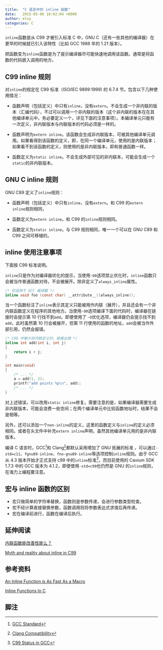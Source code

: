 ```yaml
---
title:  "C 语言中的 inline 函数"
date:   2015-05-06 18:02:04 +0800
author: elxy
categories: C
---
```


`inline`函数是从 C99 才被引入标准 C 中，GNU C（还有一些其他的编译器）在更早的时候就已引入该特性（比如 GCC 1988 年的 1.21 版本）。

把函数变为`inline`函数是为了提示编译器尽可能快速地调用该函数。通常是将函数的代码嵌入调用的地方。

C99 inline 规则
---------------

对`inline`的规定在 C99 标准（ISO/IEC 9899:1999) 的 6.7.4 节。包含以下几种使用情况：

 - 函数声明（包括定义）中只有`inline`，没有`extern`。不会生成一个非内联的版本（汇编代码），不过可以调用一个非内联的版本（这个非内联的版本在在其他编译单元中，务必要定义一个，详见下面的注意事项）。本编译单元只能有一次定义，非内联版本与内联版本的代码必须是一样的。

 - 函数声明为`extern inline`。该函数会生成非内联版本，可被其他编译单元调用。如果看得到该函数的定义，即，在同一个编译单元，使用的是内联版本；如果看不到该函数的定义，则使用的是非内联版本，即和普通函数一样。

 - 函数定义为`static inline`。不会生成外部可见的非内联本，可能会生成一个`static`的非内联版本。

GNU C inline 规则
-----------------

GNU C89 定义了`inline`规则：

 - 函数声明（包括定义）中只有`inline`，没有`extern`。和 C99 的`extern inline`规则相同，

 - 函数定义为`extern inline`。和 C99 的`inline`规则相同。

 - 函数定义为`static inline`。与 C99 规则相同，唯一一个可以在 GNU C89 和 C99 之间可移植的。

inline 使用注意事项
-------------------

下面按 C99 标准说明。

`inline`只是作为对编译器优化的提示，当使用`-O0`选项禁止优化时，`inline`函数只会被当作普通函数对待，不会被展开。除非定义了`always_inline`属性。

```c
/* 仅适用于 GCC 编译器 */
inline void foo (const char) __attribute__((always_inline));
```

当一个函数标注了`inline`表示其定义只能被用作内联（展开），并且还会有一个非内联函数定义在程序的其他地方。当使用`-O0`选项编译下面的代码时，编译器在链接时会提示第 10 行找不到`add`。即便使用了 `-O`优化选项，编译器仍会提示找不到`add`，此时虽然第 10 行会被展开，但第 11 行使用的函数的地址，`add`会被当作外部引用，仍然会报错。

```c
/* C99 中缺少非内联定义时，链接出错 */
inline int add(int i, int j)
{
    return i + j;
}

int main(void)
{
    /* ... */
    a = add(1, 2);
    printf("add points %p\n", add);
    /* ... */
}
```

对上述错误，可以改用`static inline`修复。需要注意的是，如果编译器需要生成非内联版本，可能会浪费一些空间；在两个编译单元中比较函数地址时，结果不会是相等。

另外，还可以添加一个`non-inline`的定义，这里的函数定义与`inline`的定义必须相同。或者在头文件中补充`extern inline`声明，虽然其他编译单元用的是非内联版本。

编译 C 语言时，GCC[^gccstd]和 Clang[^clangstd]都默认采用增加了 GNU 拓展的标准
，可以通过`-std=c11`、`fgnu89-inline`、`fno-gnu89-inline`等选项控制`inline`规则。由于 GCC 从 4.3 版本开始才正式支持 c99 中的`inline`标准[^c99status]，而目前使用的 Cavium SDK 1.7.3 中的 GCC 版本为 4.1.2，即便使用`-std=c99`也仍然是 GNU 的`inline`规则，在海力上编程要注意。

宏与 inline 函数的区别
----------------------

 - 宏只做简单的字符串替换，函数则是参数传递，会进行参数类型检查。
 - 宏不经计算直接替换参数，函数调用则将参数表达式求值后再传递。
 - 宏在编译前进行，函数在编译后执行。

延伸阅读
--------

[内联函数能改善性能么？][1]

[Myth and reality about inline in C99][2]

参考资料
--------

[An Inline Function is As Fast As a Macro][3]

[Inline Functions In C][4]

脚注
----

 [^gccstd]: [GCC Standard][5]

 [^clangstd]: [Clang Compatibility][6]

 [^c99status]: [C99 Status in GCC][7]
 
 [1]: http://www.sunistudio.com/cppfaq/inline-functions.html#[9.3]
 
 [2]: https://gustedt.wordpress.com/2010/11/29/myth-and-reality-about-inline-in-c99/
 
 [3]: https://gcc.gnu.org/onlinedocs/gcc/Inline.html
 
 [4]: http://www.greenend.org.uk/rjk/tech/inline.html
 
 [5]: https://gcc.gnu.org/onlinedocs/gcc/Standards.html
 
 [6]: http://clang.llvm.org/compatibility.html
 
 [7]: https://gcc.gnu.org/c99status.html
